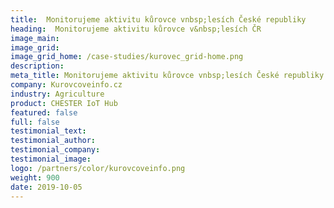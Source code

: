 ```yaml
---
title:  Monitorujeme aktivitu kůrovce vnbsp;lesích České republiky
heading:  Monitorujeme aktivitu kůrovce v&nbsp;lesích ČR
image_main: 
image_grid: 
image_grid_home: /case-studies/kurovec_grid-home.png
description:
meta_title: Monitorujeme aktivitu kůrovce vnbsp;lesích České republiky | HARDWARIO případová studie
company: Kurovcoveinfo.cz
industry: Agriculture
product: CHESTER IoT Hub
featured: false
full: false
testimonial_text: 
testimonial_author: 
testimonial_company: 
testimonial_image: 
logo: /partners/color/kurovcoveinfo.png
weight: 900
date: 2019-10-05
---
```

